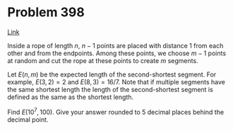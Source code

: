 # Problem 398

[Link](https://projecteuler.net/problem=398)

Inside a rope of length $n$, $n - 1$ points are placed with distance $1$ from each other and from the endpoints. Among these points, we choose $m - 1$ points at random and cut the rope at these points to create $m$ segments. 

Let $E(n, m)$ be the expected length of the second-shortest segment. For example, $E(3, 2) = 2$ and $E(8, 3) = 16/7$. Note that if multiple segments have the same shortest length the length of the second-shortest segment is defined as the same as the shortest length. 

Find $E(10^7, 100)$. Give your answer rounded to $5$ decimal places behind the decimal point.
